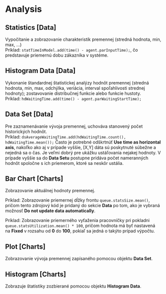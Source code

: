 Analysis
========

Statistics [Data]
-----------------
Vypočítanie a zobrazovanie charakteristík premennej (stredná hodnota, min, max, ...)  
Príklad: `statTimeInModel.add(time() - agent.parInputTime);`, čo predstavuje priemernú dobu zákazníka v systéme.

Histogram Data [Data]
---------------------
Vykonanie štandardnej štatistickej analýzy hodnôt premennej
(stredná hodnota, min, max, odchýlka, veriácia, interval spoľahlivosti strednej hodnoty);
zostavovanie distribučnej funkcie alebo funkcie hustoty.  
Príklad: `hdWaitingTime.add(time() - agent.parWaitingStartTime);`

Data Set [Data]
---------------
Pre zaznamenávanie vývoja premennej, uchováva stanovený počet historických hodnôt.  
Príklad: `dsAverageWaitingTime.add(hdWaitingTime.count(), hdWaitingTime.mean());`
Často je potrebné odškrtnúť **Use time as horizontal axis**, nakoľko ako aj v prípade vyššie,
[X,Y] dáta sú poskytnuté súbežne a nejedná sa o čas. Je veľmi dobrý pre ukážku ustáľovania nejakej hodnoty.
V prípade vyššie sa do **Data Setu** postupne pridáva počet nameranných hodnôt spoločne s ich priemerom, ktoré sa neskôr ustália.

Bar Chart [Charts]
------------------
Zobrazovanie aktuálnej hodnoty premennej.    
  
Príklad: Zobrazovanie priemernej dĺžky frontu `queue.statsSize.mean()`,
pričom tento zdrojový kód je pridaný do sekcie **Data** po tom, ako je vybraná možnosť **Do not update data automatically**.  
  
Príklad: Zobrazovanie priemerného vyťaženia pracovníčky pri pokladni `queue.statsUtilization.mean() * 100`, pričom hodnota
má byť nastavená na **Fixed** v rozsahu od **0** do **100**, pokiaľ sa jedná o takýto prípad výpočtu.

Plot [Charts]
-------------
Zobrazovanie vývoja premennej zapísaného pomocou objektu **Data Set**.

Histogram [Charts]
------------------
Zobrazuje štatistiky zozbierané pomocou objektu **Histogram Data**.